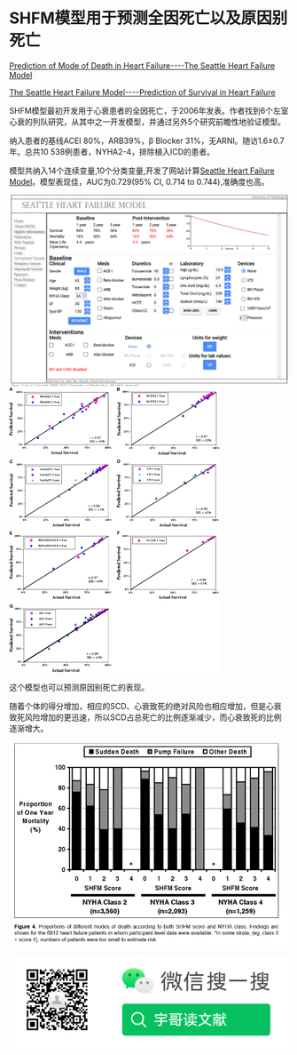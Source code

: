 # SHFM模型用于预测全因死亡以及原因别死亡

[Prediction of Mode of Death in Heart Failure----The Seattle Heart Failure Model](https://www.ahajournals.org/doi/10.1161/CIRCULATIONAHA.106.687103?url_ver=Z39.88-2003&rfr_id=ori:rid:crossref.org&rfr_dat=cr_pub%20%200pubmed)

[The Seattle Heart Failure Model----Prediction of Survival in Heart Failure](https://www.ahajournals.org/doi/10.1161/CIRCULATIONAHA.105.584102?url_ver=Z39.88-2003&rfr_id=ori:rid:crossref.org&rfr_dat=cr_pub%20%200pubmedhttps://www.ahajournals.org/doi/10.1161/CIRCULATIONAHA.105.584102?url_ver=Z39.88-2003&rfr_id=ori:rid:crossref.org&rfr_dat=cr_pub%20%200pubmed)

SHFM模型最初开发用于心衰患者的全因死亡，于2006年发表。作者找到6个左室心衰的列队研究，从其中之一开发模型，并通过另外5个研究前瞻性地验证模型。

纳入患者的基线ACEI 80%，ARB39%，β Blocker 31%，无ARNI。随访1.6±0.7年。总共10 538例患者，NYHA2-4，排除植入ICD的患者。

模型共纳入14个连续变量,10个分类变量,开发了网站计算[Seattle Heart Failure Model](https://depts.washington.edu/shfm)。模型表现佳，AUC为0.729(95% CI, 0.714 to 0.744),准确度也高。

<img src="https://raw.githubusercontent.com/literatureyes/literatureyes.github.io/master/images/2021-02-23-16-58-47-image.png" style="zoom:50%" />
<img src="https://raw.githubusercontent.com/literatureyes/literatureyes.github.io/master/images/2021-02-23-16-56-54-image.png" style="zoom:50%" />

这个模型也可以预测原因别死亡的表现。

随着个体的得分增加，相应的SCD、心衰致死的绝对风险也相应增加，但是心衰致死风险增加的更迅速，所以SCD占总死亡的比例逐渐减少，而心衰致死的比例逐渐增大。

![](https://raw.githubusercontent.com/literatureyes/literatureyes.github.io/master/images/2021-02-23-17-06-55-image.png)

![](https://raw.githubusercontent.com/literatureyes/literatureyes.github.io/master/images/%E4%BA%8C%E7%BB%B4%E7%A0%81.png)
